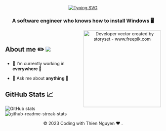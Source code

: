 <div align="center">
  <a href="https://git.io/typing-svg" style="display: inline;"><img src="https://readme-typing-svg.demolab.com?font=Fira+Code&weight=900&size=32&pause=1000&color=F7F7F7&random=false&width=435&height=50&lines=Hi%2C+I'm+Thien+Nguyen" alt="Typing SVG" /> </a>
  <h3>A software engineer who knows how to install Windows 🖥️</h3>
  <img align="right" alt="Developer vector created by storyset - www.freepik.com" height="250" src="https://user-images.githubusercontent.com/97471199/230774187-e482399b-492c-4c17-a831-0314bf90526e.png">
</div>
<br>

## About me ✏️ ![](https://komarev.com/ghpvc/?username=hawknet37&color=blueviolet&label=VIEWS)
- 🔭 I’m currently working in **everywhere 💪**

- 💬 Ask me about **anything 🤣**
  
## GitHub Stats 📈
![GitHub stats](https://github-readme-stats.vercel.app/api?username=hawknet37&show_icons=true&theme=dark)
![github-readme-streak-stats](https://github-readme-streak-stats.herokuapp.com/?user=hawknet37&theme=dark)

<p align="center"> © 2023 Coding with Thien Nguyen ❤️ . </p>
